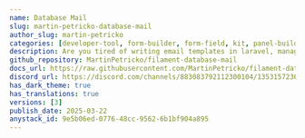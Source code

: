 ```yaml
---
name: Database Mail
slug: martin-petricko-database-mail
author_slug: martin-petricko
categories: [developer-tool, form-builder, form-field, kit, panel-builder]
description: Are you tired of writing email templates in laravel, managing all translations and editing them always when something changes? Well not anymore! Let your clients manage them in filament panel and call it a feature!
github_repository: MartinPetricko/filament-database-mail
docs_url: https://raw.githubusercontent.com/MartinPetricko/filament-database-mail-docs/refs/heads/main/README.md
discord_url: https://discord.com/channels/883083792112300104/1353157236905611476
has_dark_theme: true
has_translations: true
versions: [3]
publish_date: 2025-03-22
anystack_id: 9e5b06ed-0776-48cc-9562-6b1bf904a895
---
```

